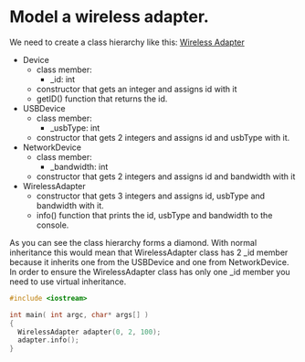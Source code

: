 # Model a wireless adapter.

We need to create a class hierarchy like this: [Wireless Adapter](wireless_adapter.png)
- Device
  - class member:
    - _id: int
  - constructor that gets an integer and assigns id with it
  - getID() function that returns the id.
- USBDevice
  - class member:
    - _usbType: int
  - constructor that gets 2 integers and assigns id and usbType with it.
- NetworkDevice
  - class member:
    - _bandwidth: int
  - constructor that gets 2 integers and assigns id and bandwidth with it
- WirelessAdapter
  - constructor that gets 3 integers and assigns id, usbType and bandwidth with it.
  - info() function that prints the id, usbType and bandwidth to the console.

As you can see the class hierarchy forms a diamond. With normal inheritance this would mean that WirelessAdapter class
has 2 _id member because it inherits one from the USBDevice and one from NetworkDevice. In order to ensure the 
WirelessAdapter class has only one _id member you need to use virtual inheritance.

```c++
#include <iostream>

int main( int argc, char* args[] )
{
  WirelessAdapter adapter(0, 2, 100);
  adapter.info();
}

```


